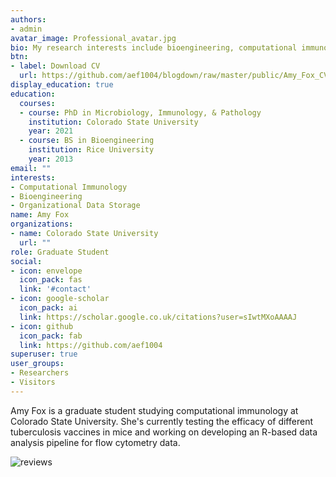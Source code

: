 ```yaml
---
authors:
- admin
avatar_image: Professional_avatar.jpg
bio: My research interests include bioengineering, computational immunology, and organizational data storage.
btn:
- label: Download CV
  url: https://github.com/aef1004/blogdown/raw/master/public/Amy_Fox_CV.pdf
display_education: true
education:
  courses:
  - course: PhD in Microbiology, Immunology, & Pathology
    institution: Colorado State University
    year: 2021
  - course: BS in Bioengineering
    institution: Rice University
    year: 2013
email: ""
interests:
- Computational Immunology
- Bioengineering
- Organizational Data Storage
name: Amy Fox
organizations:
- name: Colorado State University
  url: ""
role: Graduate Student
social:
- icon: envelope
  icon_pack: fas
  link: '#contact'
- icon: google-scholar
  icon_pack: ai
  link: https://scholar.google.co.uk/citations?user=sIwtMXoAAAAJ
- icon: github
  icon_pack: fab
  link: https://github.com/aef1004
superuser: true
user_groups:
- Researchers
- Visitors
---
```


Amy Fox is a graduate student studying computational immunology at Colorado State University. She's currently testing the efficacy of different tuberculosis vaccines in mice and working on developing an R-based data analysis pipeline for flow cytometry data.

![reviews](../../img/pic_in_lab.jpg)


